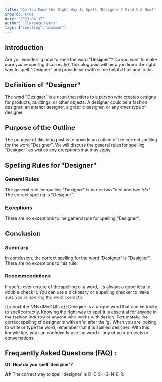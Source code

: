 ```yaml
---
title: "Do You Know the Right Way to Spell 'Designer'? Find Out Now!"
ShowToc: true 
date: "2023-04-17"
author: "Clarence Myers" 
tags: ["Spelling","Grammar"]
---
```

## Introduction

Are you wondering how to spell the word "Designer"? Do you want to make sure you're spelling it correctly? This blog post will help you learn the right way to spell "Designer" and provide you with some helpful tips and tricks.

## Definition of "Designer"

The word "Designer" is a noun that refers to a person who creates designs for products, buildings, or other objects. A designer could be a fashion designer, an interior designer, a graphic designer, or any other type of designer.

## Purpose of the Outline

The purpose of this blog post is to provide an outline of the correct spelling for the word "Designer". We will discuss the general rules for spelling "Designer" as well as any exceptions that may apply.

## Spelling Rules for "Designer"

### General Rules

The general rule for spelling "Designer" is to use two "e's" and two "r's". The correct spelling is "Designer".

### Exceptions

There are no exceptions to the general rule for spelling "Designer".

## Conclusion

### Summary

In conclusion, the correct spelling for the word "Designer" is "Designer". There are no exceptions to this rule.

### Recommendations

If you're ever unsure of the spelling of a word, it's always a good idea to double-check it. You can use a dictionary or a spelling checker to make sure you're spelling the word correctly.

{{< youtube NNvIdMvOQts >}} 
Designer is a unique word that can be tricky to spell correctly. Knowing the right way to spell it is essential for anyone in the fashion industry or anyone who works with design. Fortunately, the correct spelling of designer is with an ‘e’ after the ‘g’. When you are looking to write or type the word, remember that it is spelled designer. With this knowledge, you can confidently use the word in any of your projects or conversations.

## Frequently Asked Questions (FAQ) :
**Q1: How do you spell 'designer'?**

**A1:** The correct way to spell 'designer' is D-E-S-I-G-N-E-R.





